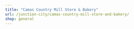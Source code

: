 ```yaml
---
title: "Camas Country Mill Store & Bakery"
url: /junction-city/camas-country-mill-store-and-bakery/
shop: general
---
```

